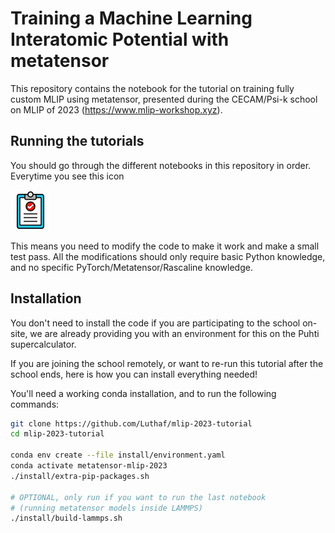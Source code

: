 # Training a Machine Learning Interatomic Potential with metatensor

This repository contains the notebook for the tutorial on training fully custom
MLIP using metatensor, presented during the CECAM/Psi-k school on MLIP of 2023
(https://www.mlip-workshop.xyz).


## Running the tutorials

You should go through the different notebooks in this repository in order.
Everytime you see this icon

![TASK](images/clipboard.png)

This means you need to modify the code to make it work and make a small test
pass. All the modifications should only require basic Python knowledge, and no
specific PyTorch/Metatensor/Rascaline knowledge.

## Installation

You don't need to install the code if you are participating to the school
on-site, we are already providing you with an environment for this on the Puhti
supercalculator.

If you are joining the school remotely, or want to re-run this tutorial after
the school ends, here is how you can install everything needed!

You'll need a working conda installation, and to run the following commands:

```bash
git clone https://github.com/Luthaf/mlip-2023-tutorial
cd mlip-2023-tutorial

conda env create --file install/environment.yaml
conda activate metatensor-mlip-2023
./install/extra-pip-packages.sh

# OPTIONAL, only run if you want to run the last notebook
# (running metatensor models inside LAMMPS)
./install/build-lammps.sh
```

